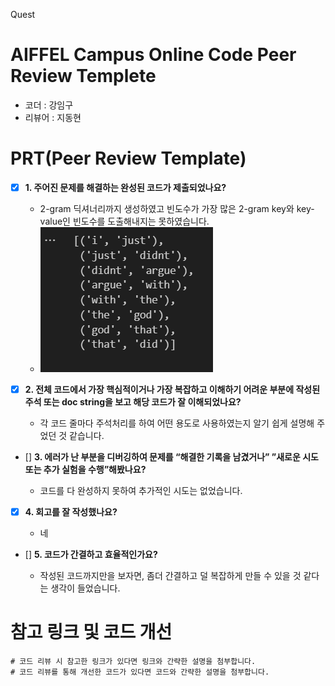 Quest
# AIFFEL Campus Online Code Peer Review Templete
- 코더 : 강임구
- 리뷰어 : 지동현


# PRT(Peer Review Template)

- [x]  **1. 주어진 문제를 해결하는 완성된 코드가 제출되었나요?**
    - 2-gram 딕셔너리까지 생성하였고 빈도수가 가장 많은 2-gram key와 key-value인 빈도수를 도출해내지는 못하였습니다.
    - ![Alt text](image.png)


- [x]  **2. 전체 코드에서 가장 핵심적이거나 가장 복잡하고 이해하기 어려운 부분에 작성된 
주석 또는 doc string을 보고 해당 코드가 잘 이해되었나요?**

    - 각 코드 줄마다 주석처리를 하여 어떤 용도로 사용하였는지 알기 쉽게 설명해 주었던 것 같습니다.


- []  **3. 에러가 난 부분을 디버깅하여 문제를 “해결한 기록을 남겼거나” 
”새로운 시도 또는 추가 실험을 수행”해봤나요?**
 
    - 코드를 다 완성하지 못하여 추가적인 시도는 없었습니다.

        
- [x]  **4. 회고를 잘 작성했나요?**

    - 네
- []  **5. 코드가 간결하고 효율적인가요?**

    - 작성된 코드까지만을 보자면, 좀더 간결하고 덜 복잡하게 만들 수 있을 것 같다는 생각이 들었습니다.




# 참고 링크 및 코드 개선
```
# 코드 리뷰 시 참고한 링크가 있다면 링크와 간략한 설명을 첨부합니다.
# 코드 리뷰를 통해 개선한 코드가 있다면 코드와 간략한 설명을 첨부합니다.
```